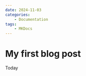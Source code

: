 ```yaml
---
date: 2024-11-03
categories:
    - Documentation
tags:
    - MKDocs
---
```


# My first blog post

Today
